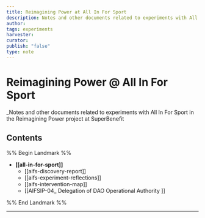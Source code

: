 ```yaml
---
title: Reimagining Power at All In For Sport
description: Notes and other documents related to experiments with All In For Sport in the Reimagining Power project at SuperBenefit
author: 
tags: experiments
harvester: 
curator: 
publish: "false"
type: note
---
```

# Reimagining Power @ All In For Sport

_Notes and other documents related to experiments with All In For Sport in the Reimagining Power project at SuperBenefit

## Contents

%% Begin Landmark %%
- **[[all-in-for-sport]]**
  - [[aifs-discovery-report]]
  - [[aifs-experiment-reflections]]
  - [[aifs-intervention-map]]
  - [[AIFSIP-04_ Delegation of DAO Operational Authority ]]

%% End Landmark %%

---

